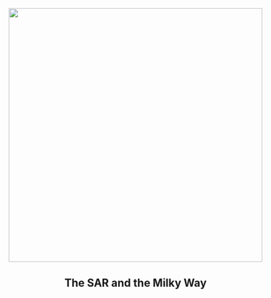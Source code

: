 
<p align="center"><img src="https://apod.nasa.gov/apod/image/2311/SARarcLooten1024.jpg" width="500" height="500"></p>
<h2 align="center"> The SAR and the Milky Way </h2>
